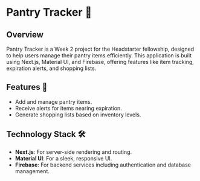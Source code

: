 # Pantry Tracker 🍞

## Overview
Pantry Tracker is a Week 2 project for the Headstarter fellowship, designed to help users manage their pantry items efficiently. This application is built using Next.js, Material UI, and Firebase, offering features like item tracking, expiration alerts, and shopping lists.

## Features 🌟
- Add and manage pantry items.
- Receive alerts for items nearing expiration.
- Generate shopping lists based on inventory levels.

## Technology Stack 🛠️
- **Next.js**: For server-side rendering and routing.
- **Material UI**: For a sleek, responsive UI.
- **Firebase**: For backend services including authentication and database management.
